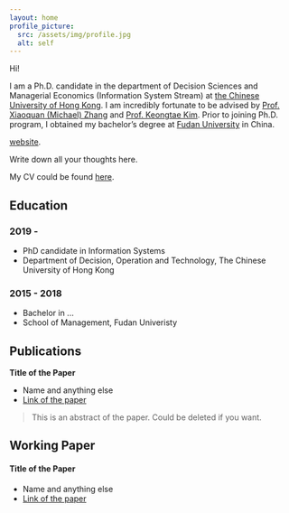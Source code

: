 ```yaml
---
layout: home
profile_picture:
  src: /assets/img/profile.jpg
  alt: self
---
```


Hi! 

I am a Ph.D. candidate in the department of Decision Sciences and Managerial Economics (Information System Stream) at [the Chinese University of Hong Kong](https://grad.bschool.cuhk.edu.hk/programmes/decision-sciences-managerial-economics/). I am incredibly fortunate to be advised by [Prof. Xiaoquan (Michael) Zhang](https://mikezhang.com) and [Prof. Keongtae Kim](https://keongkim.github.io). Prior to joining Ph.D. program, I obtained my bachelor’s degree at [Fudan University](https://www.fudan.edu.cn/en/) in China.

[website](http://dangrover.com/).

Write down all your thoughts here.

My CV could be found [here]().

## Education

### 2019 -

- PhD candidate in Information Systems
- Department of Decision, Operation and Technology, The Chinese University of Hong Kong

### 2015 - 2018

- Bachelor in ...
- School of Management, Fudan Univeristy

## Publications

**Title of the Paper**

- Name and anything else
- [Link of the paper]()

> This is an abstract of the paper. Could be deleted if you want.

## Working Paper

#### Title of the Paper

- Name and anything else
- [Link of the paper]()
